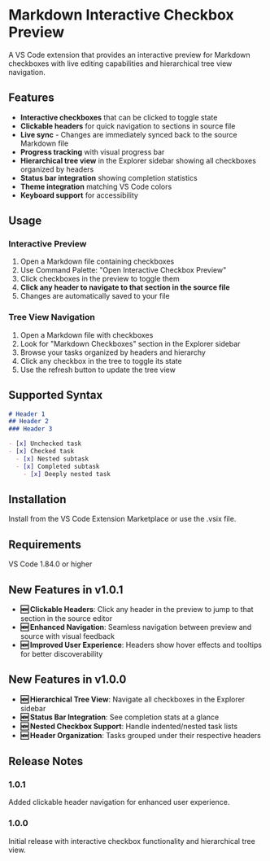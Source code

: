 # Markdown Interactive Checkbox Preview

A VS Code extension that provides an interactive preview for Markdown checkboxes with live editing capabilities and hierarchical tree view navigation.

## Features

- **Interactive checkboxes** that can be clicked to toggle state
- **Clickable headers** for quick navigation to sections in source file
- **Live sync** - Changes are immediately synced back to the source Markdown file  
- **Progress tracking** with visual progress bar
- **Hierarchical tree view** in the Explorer sidebar showing all checkboxes organized by headers
- **Status bar integration** showing completion statistics
- **Theme integration** matching VS Code colors
- **Keyboard support** for accessibility

## Usage

### Interactive Preview
1. Open a Markdown file containing checkboxes
2. Use Command Palette: "Open Interactive Checkbox Preview"
3. Click checkboxes in the preview to toggle them
4. **Click any header to navigate to that section in the source file**
5. Changes are automatically saved to your file

### Tree View Navigation
1. Open a Markdown file with checkboxes
2. Look for "Markdown Checkboxes" section in the Explorer sidebar
3. Browse your tasks organized by headers and hierarchy
4. Click any checkbox in the tree to toggle its state
5. Use the refresh button to update the tree view

## Supported Syntax

```markdown
# Header 1
## Header 2
### Header 3

- [x] Unchecked task
- [x] Checked task
  - [x] Nested subtask
  - [x] Completed subtask
    - [x] Deeply nested task
```

## Installation

Install from the VS Code Extension Marketplace or use the .vsix file.

## Requirements

VS Code 1.84.0 or higher

## New Features in v1.0.1

- **🆕 Clickable Headers**: Click any header in the preview to jump to that section in the source editor
- **🆕 Enhanced Navigation**: Seamless navigation between preview and source with visual feedback
- **🆕 Improved User Experience**: Headers show hover effects and tooltips for better discoverability

## New Features in v1.0.0

- **🆕 Hierarchical Tree View**: Navigate all checkboxes in the Explorer sidebar
- **🆕 Status Bar Integration**: See completion stats at a glance
- **🆕 Nested Checkbox Support**: Handle indented/nested task lists
- **🆕 Header Organization**: Tasks grouped under their respective headers

## Release Notes

### 1.0.1

Added clickable header navigation for enhanced user experience.

### 1.0.0

Initial release with interactive checkbox functionality and hierarchical tree view.
